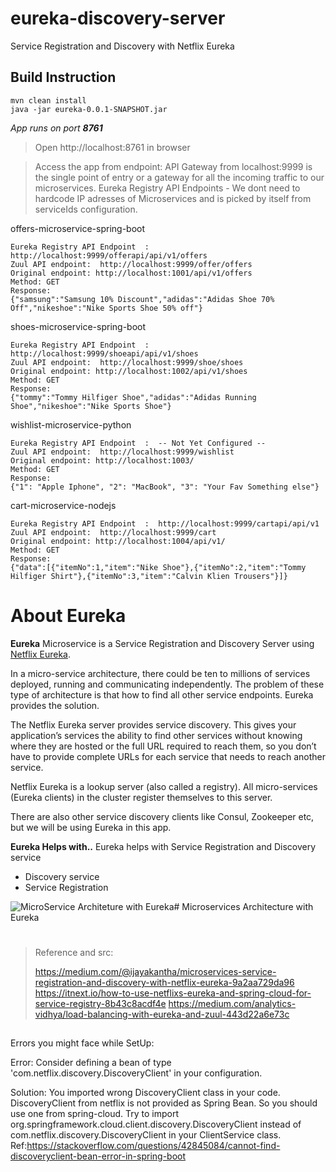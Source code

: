 # eureka-discovery-server
Service Registration and Discovery with Netflix Eureka


## Build Instruction
```
mvn clean install
java -jar eureka-0.0.1-SNAPSHOT.jar

```
*App runs on port **8761***


> Open http://localhost:8761 in browser
> 


> Access the app from endpoint:
> API Gateway from localhost:9999 is the  single point of entry or a gateway for all the incoming traffic to our microservices.
> Eureka Registry API Endpoints - We dont need to hardcode IP adresses of Microservices and is picked by itself from serviceIds configuration.

offers-microservice-spring-boot 
```
Eureka Registry API Endpoint  :  http://localhost:9999/offerapi/api/v1/offers
Zuul API endpoint:  http://localhost:9999/offer/offers
Original endpoint: http://localhost:1001/api/v1/offers
Method: GET
Response:
{"samsung":"Samsung 10% Discount","adidas":"Adidas Shoe 70% Off","nikeshoe":"Nike Sports Shoe 50% off"}
```
shoes-microservice-spring-boot 
```
Eureka Registry API Endpoint  :  http://localhost:9999/shoeapi/api/v1/shoes
Zuul API endpoint:  http://localhost:9999/shoe/shoes
Original endpoint: http://localhost:1002/api/v1/shoes
Method: GET
Response:
{"tommy":"Tommy Hilfiger Shoe","adidas":"Adidas Running Shoe","nikeshoe":"Nike Sports Shoe"}
```
wishlist-microservice-python
```
Eureka Registry API Endpoint  :  -- Not Yet Configured --
Zuul API endpoint:  http://localhost:9999/wishlist
Original endpoint: http://localhost:1003/
Method: GET
Response:
{"1": "Apple Iphone", "2": "MacBook", "3": "Your Fav Something else"}
```
cart-microservice-nodejs 
```
Eureka Registry API Endpoint  :  http://localhost:9999/cartapi/api/v1
Zuul API endpoint:  http://localhost:9999/cart
Original endpoint: http://localhost:1004/api/v1/
Method: GET
Response:
{"data":[{"itemNo":1,"item":"Nike Shoe"},{"itemNo":2,"item":"Tommy Hilfiger Shirt"},{"itemNo":3,"item":"Calvin Klien Trousers"}]}
```
##
##
##

# About Eureka

**Eureka** Microservice is a Service Registration and Discovery Server using [Netflix Eureka](https://github.com/Netflix/eureka).

In a micro-service architecture, there could be ten to millions of services deployed, running and communicating independently. The problem of these type of architecture is that how to find all other service endpoints. Eureka provides the solution.

The Netflix Eureka server provides service discovery. This gives your application’s services the ability to find other services without knowing where they are hosted or the full URL required to reach them, so you don’t have to provide complete URLs for each service that needs to reach another service.

Netflix Eureka is a lookup server (also called a registry). All micro-services (Eureka clients) in the cluster register themselves to this server. 

There are also other service discovery clients like Consul, Zookeeper etc, but we will be using Eureka in this app. 



**Eureka Helps with..**
Eureka helps with Service Registration and Discovery service
 - Discovery service
 - Service Registration
 
  

![MicroService Architeture with Eureka](https://img1.daumcdn.net/thumb/R800x0/?scode=mtistory2&fname=https%3A%2F%2Ft1.daumcdn.net%2Fcfile%2Ftistory%2F99A0213F5C5C2B7F32)# Microservices Architecture with Eureka

#
#


> Reference and src:
> 
>https://medium.com/@ijayakantha/microservices-service-registration-and-discovery-with-netflix-eureka-9a2aa729da96
>https://itnext.io/how-to-use-netflixs-eureka-and-spring-cloud-for-service-registry-8b43c8acdf4e
>https://medium.com/analytics-vidhya/load-balancing-with-eureka-and-zuul-443d22a6e73c




##

Errors you might face while SetUp:

Error:
Consider defining a bean of type 'com.netflix.discovery.DiscoveryClient' in your configuration.

Solution:
You imported wrong DiscoveryClient class in your code. DiscoveryClient from netflix is not provided as Spring Bean. So you should use one from spring-cloud.
Try to import org.springframework.cloud.client.discovery.DiscoveryClient instead of com.netflix.discovery.DiscoveryClient in your ClientService class.
Ref:https://stackoverflow.com/questions/42845084/cannot-find-discoveryclient-bean-error-in-spring-boot


##
